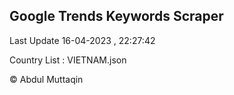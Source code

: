 

## Google Trends Keywords Scraper 
 
Last Update 16-04-2023 , 22:27:42

Country List :
VIETNAM.json



© Abdul Muttaqin 
